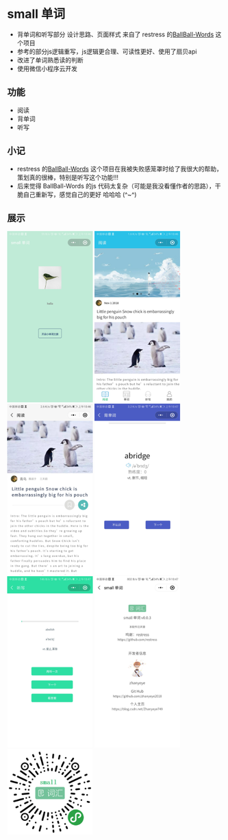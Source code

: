# small 单词

- 背单词和听写部分 设计思路、页面样式 来自了 restress 的[BallBall-Words](https://github.com/restress/BallBall-Words) 这个项目 
- 参考的部分js逻辑重写，js逻辑更合理、可读性更好、使用了扇贝api
- 改进了单词熟悉读的判断
- 使用微信小程序云开发
## 功能
- 阅读
- 背单词
- 听写

## 小记
- restress 的[BallBall-Words](https://github.com/restress/BallBall-Words) 这个项目在我被失败感笼罩时给了我很大的帮助，策划真的很棒，特别是听写这个功能!!!
- 后来觉得 BallBall-Words 的js 代码太复杂（可能是我没看懂作者的思路），干脆自己重新写，感觉自己的更好  哈哈哈 (^~^)

## 展示


<img width="200" height="auto" src="./exhibition_image/01.jpg"/>

<img width="200" height="auto" src="./exhibition_image/02.jpg"/>

<img width="200" height="auto" src="./exhibition_image/03.jpg"/>

<img width="200" height="auto" src="./exhibition_image/04.jpg"/>

<img width="200" height="auto" src="./exhibition_image/05.jpg"/>

<img width="200" height="auto" src="./exhibition_image/06.jpg"/>

<img width="200" height="auto" src="./exhibition_image/07.jpg"/>
